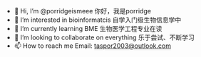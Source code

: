 - 👋 Hi, I’m @porridgeismeee
  你好，我是porridge
- 👀 I’m interested in bioinformatcis
  自学入门级生物信息学中
- 🌱 I’m currently learning BME
  生物医学工程专业在读
- 💞️ I’m looking to collaborate on everything
  乐于尝试、不断学习
- 📫 How to reach me
  Email: taspor2003@outlook.com

<!---
porridgeismeee/porridgeismeee is a ✨ special ✨ repository because its `README.md` (this file) appears on your GitHub profile.
You can click the Preview link to take a look at your changes.
--->
